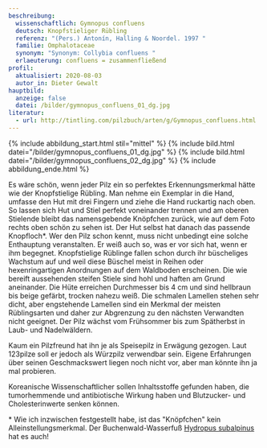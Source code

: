 ```yaml
---
beschreibung:
  wissenschaftlich: Gymnopus confluens
  deutsch: Knopfstieliger Rübling
  referenz: "(Pers.) Antonín, Halling & Noordel. 1997 "
  familie: Omphalotaceae
  synonym: "Synonym: Collybia confluens "
  erlaeuterung: confluens = zusammenfließend
profil:
  aktualisiert: 2020-08-03
  autor_in: Dieter Gewalt
hauptbild:
  anzeige: false
  datei: /bilder/gymnopus_confluens_01_dg.jpg
literatur:
  - url: http://tintling.com/pilzbuch/arten/g/Gymnopus_confluens.html
---
```

{% include abbildung_start.html stil="mittel" %}
{% include bild.html datei="/bilder/gymnopus_confluens_01_dg.jpg" %}
{% include bild.html datei="/bilder/gymnopus_confluens_02_dg.jpg" %}
{% include abbildung_ende.html %}

Es wäre schön, wenn jeder Pilz ein so perfektes Erkennungsmerkmal hätte wie der Knopfstielige Rübling. Man nehme ein Exemplar in die Hand, umfasse den Hut mit drei Fingern und ziehe die Hand ruckartig nach oben. So lassen sich Hut und Stiel perfekt voneinander trennen und am oberen Stielende bleibt das namensgebende Knöpfchen zurück, wie auf dem Foto rechts oben schön zu sehen ist. Der Hut selbst hat danach das passende Knopfloch*. Wer den Pilz schon kennt, muss nicht unbedingt eine solche Enthauptung veranstalten. Er weiß auch so, was er vor sich hat, wenn er ihm begegnet. Knopfstielige Rüblinge fallen schon durch ihr büscheliges Wachstum auf und weil diese Büschel meist in Reihen oder hexenringartigen Anordnungen auf dem Waldboden erscheinen. Die wie bereift aussehenden steifen Stiele sind hohl und haften am Grund aneinander. Die Hüte erreichen Durchmesser bis 4 cm und sind hellbraun bis beige gefärbt, trocken nahezu weiß. Die schmalen Lamellen stehen sehr dicht, aber engstehende Lamellen sind ein Merkmal der meisten Rüblingsarten und daher zur Abgrenzung zu den nächsten Verwandten nicht geeignet. Der Pilz wächst vom Frühsommer bis zum Spätherbst in Laub- und Nadelwäldern.

Kaum ein Pilzfreund hat ihn je als Speisepilz in Erwägung gezogen. Laut 123pilze soll er jedoch als Würzpilz verwendbar sein. Eigene Erfahrungen über seinen Geschmackswert liegen noch nicht vor, aber man könnte ihn ja mal probieren.

Koreanische Wissenschaftlicher sollen Inhaltsstoffe gefunden haben, die tumorhemmende und antibiotische Wirkung haben und Blutzucker- und Cholesterinwerte senken können.

\* Wie ich inzwischen festgestellt habe, ist das "Knöpfchen" kein Alleinstellungsmerkmal. Der Buchenwald-Wasserfuß [Hydropus subalpinus](/pilze/hydropus-subalpinus) hat es auch!